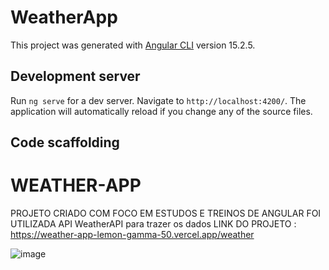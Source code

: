 # WeatherApp

This project was generated with [Angular CLI](https://github.com/angular/angular-cli) version 15.2.5.

## Development server

Run `ng serve` for a dev server. Navigate to `http://localhost:4200/`. The application will automatically reload if you change any of the source files.

## Code scaffolding

# WEATHER-APP

PROJETO CRIADO COM FOCO EM ESTUDOS E TREINOS DE ANGULAR FOI UTILIZADA API WeatherAPI para trazer os dados 
LINK DO PROJETO : https://weather-app-lemon-gamma-50.vercel.app/weather


![image](https://github.com/jorginskn/weather-app/assets/77112497/b90243cc-2bda-445a-90c6-0b3181da7492)
